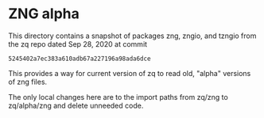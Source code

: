 # ZNG alpha

This directory contains a snapshot of packages zng, zngio, and tzngio
from the zq repo dated Sep 28, 2020 at commit
```
5245402a7ec383a610adb67a227196a98ada6dce
```
This provides a way for current version of zq to read old, "alpha" versions of
zng files.

The only local changes here are to the import paths from zq/zng to zq/alpha/zng
and delete unneeded code.
